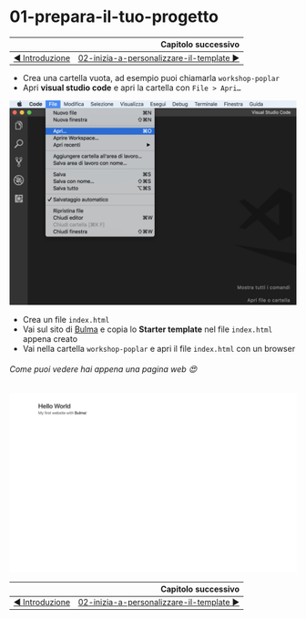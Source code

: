 # 01-prepara-il-tuo-progetto

|                                                           | Capitolo successivo                                                                    |
| :-------------------------------------------------------- | -------------------------------------------------------------------------------------: |
| [◀︎ Introduzione](https://github.com/lykkechen/work-pop/) | [02-inizia-a-personalizzare-il-template ▶︎](../02-inizia-a-personalizzare-il-template) |

- Crea una cartella vuota, ad esempio puoi chiamarla `workshop-poplar`
- Apri **visual studio code** e apri la cartella con `File > Apri…`

<kbd>![apri-progetto](../assets/apri-progetto.png)</kbd>

- Crea un file `index.html`
- Vai sul sito di [Bulma](https://bulma.io/documentation/overview/start/) e copia lo **Starter template** nel file `index.html` appena creato
- Vai nella cartella `workshop-poplar` e apri il file `index.html` con un browser
  
###### Come puoi vedere hai appena una pagina web 😍

<kbd>![01-image](../assets/Lessons/01-image.png)</kbd>

|                                                          | Capitolo successivo                                                                    |
| :------------------------------------------------------- | -------------------------------------------------------------------------------------: |
| [◀ Introduzione](https://github.com/lykkechen/work-pop/) | [02-inizia-a-personalizzare-il-template ▶︎](../02-inizia-a-personalizzare-il-template) |